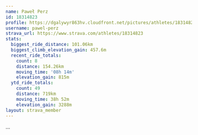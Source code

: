 ```yaml
---
name: Paweł Perz
id: 18314823
profile: https://dgalywyr863hv.cloudfront.net/pictures/athletes/18314823/5244308/1/large.jpg
username: pawel-perz
strava_url: https://www.strava.com/athletes/18314823
stats:
  biggest_ride_distance: 101.06km
  biggest_climb_elevation_gain: 457.6m
  recent_ride_totals:
    count: 8
    distance: 154.26km
    moving_time: '08h 14m'
    elevation_gain: 815m
  ytd_ride_totals:
    count: 49
    distance: 719km
    moving_time: 38h 52m
    elevation_gain: 3288m
layout: strava_member
--- 
```

...
